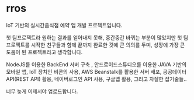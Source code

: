# rros
IoT 기반의 실시간음식점 예약 앱 개발 프로젝트입니다.

첫 팀프로젝트라 원하는 결과를 얻어내지 못해, 중간중간 바뀌는 부분이 많았지만
첫 팀프로젝트를 시작한 친구들과 함께 끝까지 완료한 것에 큰 의의를 두며, 성장에 가장 큰 도움이 된 프로젝트라고 생각합니다.

NodeJS를 이용한 BackEnd 서버 구축 , 안드로이드스튜디오를 이용한 JAVA 기반의 모바일 앱, IoT 장치인 비콘의 사용, 
AWS Beanstalk를 활용한 서버 배포, 공공데이터 API(REST API) 활용, 네이버로그인 API 사용, 구글맵 활용,
그리고 자잘한 잡기술들..

너무 늦게 이제서야 업로드합니다.

